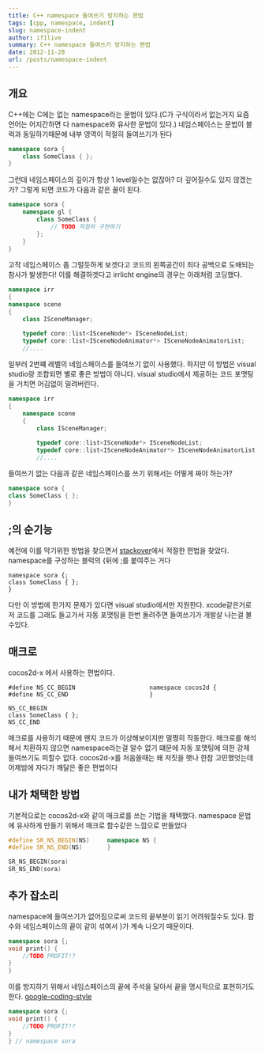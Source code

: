 ```yaml
---
title: C++ namespace 들여쓰기 방지하는 편법
tags: [cpp, namespace, indent]
slug: namespace-indent
author: if1live
summary: C++ namespace 들여쓰기 방지하는 편법
date: 2012-11-28
url: /posts/namespace-indent
---
```


## 개요
C++에는 C에는 없는 namespace라는 문법이 있다.(C가 구식이라서 없는거지 요즘 언어는 어지간하면 다 namespace와 유사한 문법이 있다.) 네임스페이스는 문법이 블럭과 동일하기때문에 내부 영역이 적절히 들여쓰기가 된다

```cpp
namespace sora {
    class SomeClass { }; 
}
```

그런데 네임스페이스의 깊이가 항상 1 level일수는 없잖아? 더 깊어질수도 있지 않겠는가? 그렇게 되면 코드가 다음과 같은 꼴이 된다. 

```cpp
namespace sora {
    namespace gl {
        class SomeClass {
            // TODO 적절히 구현하기
        }; 
    }
}
```

고작 네임스페이스 좀 그럴듯하게 보겟다고 코드의 왼쪽공간이 죄다 공백으로 도배되는 참사가 발생한다! 이를 해결하겟다고 irrlicht engine의 경우는 아래처럼 코딩했다. 
```cpp
namespace irr
{
namespace scene
{
    class ISceneManager;

    typedef core::list<ISceneNode*> ISceneNodeList;
    typedef core::list<ISceneNodeAnimator*> ISceneNodeAnimatorList;
    //....
```
일부러 2번쨰 레벨의 네임스페이스를 들여쓰기 없이 사용했다. 하지만 이 방법은 visual studio랑 조합되면 별로 좋은 방법이 아니다. visual studio에서 제공하는 코드 포맷팅을 거치면 어김없이 밀려버린다.
```cpp
namespace irr
{
    namespace scene
    {
        class ISceneManager;

        typedef core::list<ISceneNode*> ISceneNodeList;
        typedef core::list<ISceneNodeAnimator*> ISceneNodeAnimatorList;
        //....
```

<!--adsense-->

들여쓰기 없는 다음과 같은 네임스페이스를 쓰기 위해서는 어떻게 짜야 하는가?
```cpp
namespace sora {
class SomeClass { }; 
}
```



## ;의 순기능
예전에 이를 막기위한 방법을 찾으면서 [stackover](http://stackoverflow.com/questions/3727862/is-there-any-way-to-make-visual-studio-stop-indenting-namespaces)에서 적절한 편법을 찾았다. namespace를 구성하는 블럭의 {뒤에 ;를 붙여주는 거다

```
namespace sora {;
class SomeClass { };
}
```

다만 이 방법에 한가지 문제가 있다면 visual studio에서만 지원한다. xcode같은거로 저 코드를 그래도 들고가서 자동 포맷팅을 한번 돌려주면 들여쓰기가 개발살 나는걸 볼수있다.

## 매크로
cocos2d-x 에서 사용하는 편법이다.
```
#define NS_CC_BEGIN                     namespace cocos2d {
#define NS_CC_END                       }

NS_CC_BEGIN
class SomeClass { }; 
NS_CC_END
```

매크로를 사용하기 때문에 왠지 코드가 이상해보이지만 멀쩡히 작동한다. 매크로를 해석해서 치환하지 않으면 namespace라는걸 알수 없기 떄문에 자동 포맷팅에 의한 강제 들여쓰기도 피할수 없다. cocos2d-x를 처음쓸때는 왜 저짓을 햇나 한참 고민했엇는데 어제밤에 자다가 깨달은 좋은 편법이다

## 내가 채택한 방법
기본적으로는 cocos2d-x와 같이 매크로를 쓰는 기법을 채택했다. namespace 문법에 유사하게 만들기 위해서 매크로 함수같은 느낌으로 만들었다
```cpp
#define SR_NS_BEGIN(NS)     namespace NS {
#define SR_NS_END(NS)       }

SR_NS_BEGIN(sora)
SR_NS_END(sora)

```
 
## 추가 잡소리
namespace에 들여쓰기가 없어짐으로써 코드의 끝부분이 읽기 어려워질수도 있다. 함수와 네임스페이스의 끝이 같이 섞여서 }가 계속 나오기 때문이다.
```cpp
namespace sora {;
void print() {
    //TODO PROFIT!?
}
}
```

이를 방지하기 위해서 네임스페이스의 끝에 주석을 달아서 끝을 명시적으로 표현하기도 한다. [google-coding-style](http://google-styleguide.googlecode.com/svn/trunk/cppguide.xml#Namespace_Names)
```cpp
namespace sora {;
void print() {
    //TODO PROFIT!?
}
} // namespace sora
```
